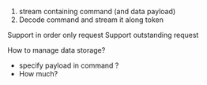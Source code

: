 1. stream containing command (and data payload)
2. Decode command and stream it along token

Support in order only request
Support outstanding request

How to manage data storage?
- specify payload in command ? 
- How much? 